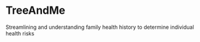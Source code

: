 # TreeAndMe
Streamlining and understanding family health history to determine individual health risks
